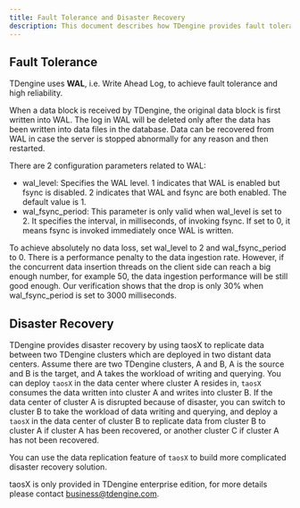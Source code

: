 ```yaml
---
title: Fault Tolerance and Disaster Recovery
description: This document describes how TDengine provides fault tolerance and disaster recovery.
---
```


## Fault Tolerance

TDengine uses **WAL**, i.e. Write Ahead Log, to achieve fault tolerance and high reliability.

When a data block is received by TDengine, the original data block is first written into WAL. The log in WAL will be deleted only after the data has been written into data files in the database. Data can be recovered from WAL in case the server is stopped abnormally for any reason and then restarted.

There are 2 configuration parameters related to WAL:

- wal_level: Specifies the WAL level. 1 indicates that WAL is enabled but fsync is disabled. 2 indicates that WAL and fsync are both enabled. The default value is 1.
- wal_fsync_period: This parameter is only valid when wal_level is set to 2. It specifies the interval, in milliseconds, of invoking fsync. If set to 0, it means fsync is invoked immediately once WAL is written.

To achieve absolutely no data loss, set wal_level to 2 and wal_fsync_period to 0. There is a performance penalty to the data ingestion rate. However, if the concurrent data insertion threads on the client side can reach a big enough number, for example 50, the data ingestion performance will be still good enough. Our verification shows that the drop is only 30% when wal_fsync_period is set to 3000 milliseconds.

## Disaster Recovery

TDengine provides disaster recovery by using taosX to replicate data between two TDengine clusters which are deployed in two distant data centers. Assume there are two TDengine clusters, A and B, A is the source and B is the target, and A takes the workload of writing and querying. You can deploy `taosX` in the data center where cluster A resides in, `taosX` consumes the data written into cluster A and writes into cluster B. If the data center of cluster A is disrupted because of disaster, you can switch to cluster B to take the workload of data writing and querying, and deploy a `taosX` in the data center of cluster B to replicate data from cluster B to cluster A if cluster A has been recovered, or another cluster C if cluster A has not been recovered. 

You can use the data replication feature of `taosX` to build more complicated disaster recovery solution.

taosX is only provided in TDengine enterprise edition, for more details please contact business@tdengine.com.

